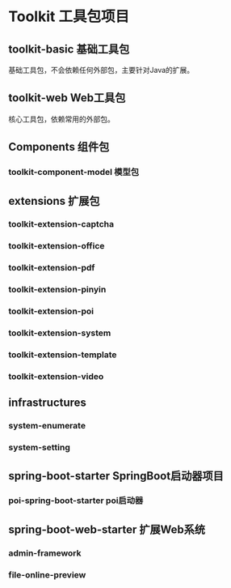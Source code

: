 # Toolkit 工具包项目

## toolkit-basic 基础工具包

基础工具包，不会依赖任何外部包，主要针对Java的扩展。



## toolkit-web  Web工具包

核心工具包，依赖常用的外部包。


## Components 组件包

### toolkit-component-model 模型包

## extensions 扩展包

### toolkit-extension-captcha

### toolkit-extension-office

### toolkit-extension-pdf

### toolkit-extension-pinyin

### toolkit-extension-poi

### toolkit-extension-system

### toolkit-extension-template

### toolkit-extension-video

## infrastructures

### system-enumerate

### system-setting

## spring-boot-starter SpringBoot启动器项目

### poi-spring-boot-starter poi启动器

## spring-boot-web-starter 扩展Web系统

### admin-framework

### file-online-preview